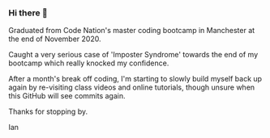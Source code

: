 ### Hi there 👋

Graduated from Code Nation's master coding bootcamp in Manchester at the end of November 2020.

Caught a very serious case of 'Imposter Syndrome' towards the end of my bootcamp which really knocked my confidence.  

After a month's break off coding, I'm starting to slowly build myself back up again by re-visiting class videos and online 
tutorials, though unsure when this GitHub will see commits again.


Thanks for stopping by.

Ian 
